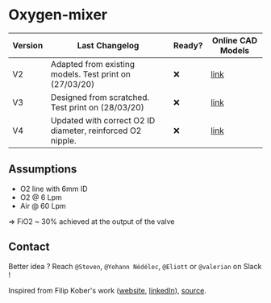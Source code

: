 # Oxygen-mixer

| Version | Last Changelog | Ready? | Online CAD Models |
| ------- | -------------- | ------ | ----------------- |
| V2 | Adapted from existing models. Test print on (27/03/20) | ❌ | [link](https://a360.co/2UmAecQ) |
| V3 | Designed from scratched. Test print on (28/03/20) | ❌ | [link](https://a360.co/2vV5s18) |
| V4 | Updated with correct O2 ID diameter, reinforced O2 nipple. | ❌ | [link](https://a360.co/2UuPkNt) |

## Assumptions

- O2 line with 6mm ID
- O2 @ 6 Lpm
- Air @ 60 Lpm

=> FiO2 ~ 30% achieved at the output of the valve

## Contact

Better idea ? Reach `@Steven`, `@Yohann Nédélec`, `@Eliott` or `@valerian` on Slack !

Inspired from Filip Kober's work ([website](http://kober.pl/), [linkedIn](https://www.linkedin.com/in/filipkober/)), [source](https://grabcad.com/library/respirator-free-reanimation-venturi-s-valve-rev-4-1).
